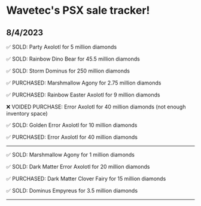 # Wavetec's PSX sale tracker!

## 8/4/2023

✅ SOLD: Party Axolotl for 5 million diamonds

✅ SOLD: Rainbow Dino Bear for 45.5 million diamonds

✅ SOLD: Storm Dominus for 250 million diamonds

✅ PURCHASED: Marshmallow Agony for 2.75 million diamonds

✅ PURCHASED: Rainbow Easter Axolotl for 9 million diamonds

❌ VOIDED PURCHASE: Error Axolotl for 40 million diamonds (not enough inventory space)

✅ SOLD: Golden Error Axolotl for 10 million diamonds

✅ PURCHASED: Error Axolotl for 40 million diamonds

----------------------------------------------------

✅ SOLD: Marshmallow Agony for 1 million diamonds

✅ SOLD: Dark Matter Error Axolotl for 20 million diamonds

✅ PURCHASED: Dark Matter Clover Fairy for 15 million diamonds

✅ SOLD: Dominus Empyreus for 3.5 million diamonds

---------------------------------------------------------------
